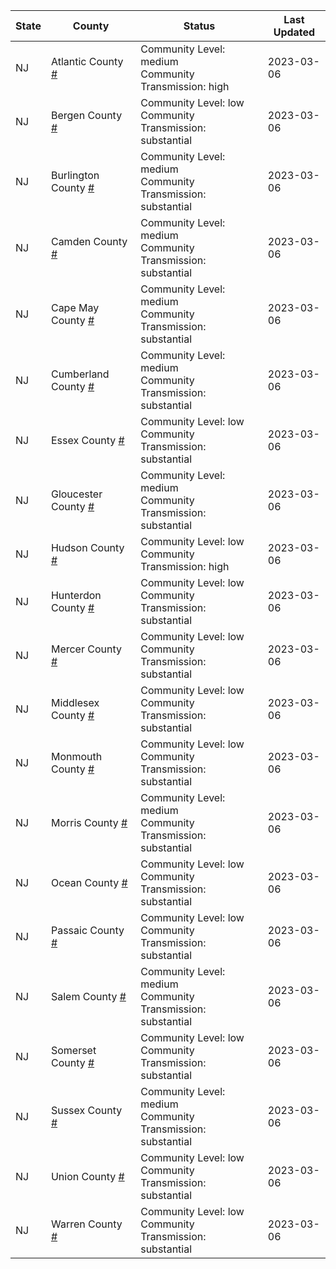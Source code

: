 State | County | Status | Last Updated
--- | --- | --- | --- 
NJ | Atlantic County <a href="#atlantic_county">#</a> | <a name="atlantic_county"></a>Community Level: medium<br/>Community Transmission: high | 2023-03-06
NJ | Bergen County <a href="#bergen_county">#</a> | <a name="bergen_county"></a>Community Level: low<br/>Community Transmission: substantial | 2023-03-06
NJ | Burlington County <a href="#burlington_county">#</a> | <a name="burlington_county"></a>Community Level: medium<br/>Community Transmission: substantial | 2023-03-06
NJ | Camden County <a href="#camden_county">#</a> | <a name="camden_county"></a>Community Level: medium<br/>Community Transmission: substantial | 2023-03-06
NJ | Cape May County <a href="#cape_may_county">#</a> | <a name="cape_may_county"></a>Community Level: medium<br/>Community Transmission: substantial | 2023-03-06
NJ | Cumberland County <a href="#cumberland_county">#</a> | <a name="cumberland_county"></a>Community Level: medium<br/>Community Transmission: substantial | 2023-03-06
NJ | Essex County <a href="#essex_county">#</a> | <a name="essex_county"></a>Community Level: low<br/>Community Transmission: substantial | 2023-03-06
NJ | Gloucester County <a href="#gloucester_county">#</a> | <a name="gloucester_county"></a>Community Level: medium<br/>Community Transmission: substantial | 2023-03-06
NJ | Hudson County <a href="#hudson_county">#</a> | <a name="hudson_county"></a>Community Level: low<br/>Community Transmission: high | 2023-03-06
NJ | Hunterdon County <a href="#hunterdon_county">#</a> | <a name="hunterdon_county"></a>Community Level: low<br/>Community Transmission: substantial | 2023-03-06
NJ | Mercer County <a href="#mercer_county">#</a> | <a name="mercer_county"></a>Community Level: low<br/>Community Transmission: substantial | 2023-03-06
NJ | Middlesex County <a href="#middlesex_county">#</a> | <a name="middlesex_county"></a>Community Level: low<br/>Community Transmission: substantial | 2023-03-06
NJ | Monmouth County <a href="#monmouth_county">#</a> | <a name="monmouth_county"></a>Community Level: low<br/>Community Transmission: substantial | 2023-03-06
NJ | Morris County <a href="#morris_county">#</a> | <a name="morris_county"></a>Community Level: medium<br/>Community Transmission: substantial | 2023-03-06
NJ | Ocean County <a href="#ocean_county">#</a> | <a name="ocean_county"></a>Community Level: low<br/>Community Transmission: substantial | 2023-03-06
NJ | Passaic County <a href="#passaic_county">#</a> | <a name="passaic_county"></a>Community Level: low<br/>Community Transmission: substantial | 2023-03-06
NJ | Salem County <a href="#salem_county">#</a> | <a name="salem_county"></a>Community Level: medium<br/>Community Transmission: substantial | 2023-03-06
NJ | Somerset County <a href="#somerset_county">#</a> | <a name="somerset_county"></a>Community Level: low<br/>Community Transmission: substantial | 2023-03-06
NJ | Sussex County <a href="#sussex_county">#</a> | <a name="sussex_county"></a>Community Level: medium<br/>Community Transmission: substantial | 2023-03-06
NJ | Union County <a href="#union_county">#</a> | <a name="union_county"></a>Community Level: low<br/>Community Transmission: substantial | 2023-03-06
NJ | Warren County <a href="#warren_county">#</a> | <a name="warren_county"></a>Community Level: low<br/>Community Transmission: substantial | 2023-03-06
